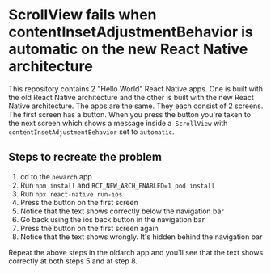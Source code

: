 # ScrollView fails when contentInsetAdjustmentBehavior is automatic on the new React Native architecture
This repository contains 2 "Hello World" React Native apps. One is built with the old React Native architecture and the other is built with the new React Native architecture. The apps are the same. They each consist of 2 screens. The first screen has a button. When you press the button you're taken to the next screen which shows a message inside a` ScrollView` with `contentInsetAdjustmentBehavior` set to `automatic`.

## Steps to recreate the problem
1. cd to the `newarch` app
2. Run `npm install` and `RCT_NEW_ARCH_ENABLED=1 pod install`
3. Run `npx react-native run-ios`
4. Press the button on the first screen
5. Notice that the text shows correctly below the navigation bar
6. Go back using the ios back button in the navigation bar
7. Press the button on the first screen again
8. Notice that the text shows wrongly. It's hidden behind the navigation bar

Repeat the above steps in the oldarch app and you'll see that the text shows correctly at both steps 5 and at step 8.
